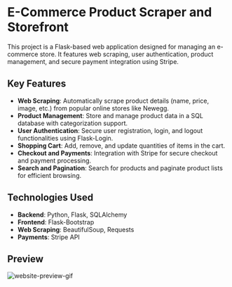 # E-Commerce Product Scraper and Storefront

This project is a Flask-based web application designed for managing an e-commerce store. It features web scraping, user authentication, product management, and secure payment integration using Stripe.

## Key Features

- **Web Scraping**: Automatically scrape product details (name, price, image, etc.) from popular online stores like Newegg.
- **Product Management**: Store and manage product data in a SQL database with categorization support.
- **User Authentication**: Secure user registration, login, and logout functionalities using Flask-Login.
- **Shopping Cart**: Add, remove, and update quantities of items in the cart.
- **Checkout and Payments**: Integration with Stripe for secure checkout and payment processing.
- **Search and Pagination**: Search for products and paginate product lists for efficient browsing.

## Technologies Used

- **Backend**: Python, Flask, SQLAlchemy
- **Frontend**: Flask-Bootstrap
- **Web Scraping**: BeautifulSoup, Requests
- **Payments**: Stripe API

## Preview
![website-preview-gif](https://github.com/user-attachments/assets/5cca1e03-ea19-4fe5-bec9-4d7ab46c8758)
